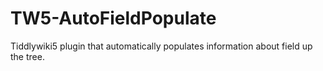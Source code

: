 # TW5-AutoFieldPopulate

Tiddlywiki5 plugin that automatically populates information about field up the tree.
